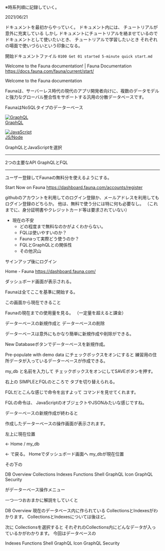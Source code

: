 ※時系列順に記録していく。

2021/06/21

ドキュメントを最初からやっていく。
ドキュメント内には、
チュートリアルが意外に充実している
しかし
ドキュメントにチュートリアルを絡ませているので
ドキュメントとして使いたいとき、
チュートリアルで学習したいとき
それぞれの場面で使いづらいという印象になる。

開始ドキュメントファイル
`0100 Get 01 started 5-minute quick start.md`

Welcome to the Fauna documentation! | Fauna Documentation
https://docs.fauna.com/fauna/current/start/

Welcome to the Fauna documentation

Faunaは、サーバーレス時代の現代のアプリ開発者向けに、複数のデータモデルと強力なグローバル整合性をサポートする汎用の分散データベースです。

FaunaはNoSQLタイプのデーターベース

[![GraphQL](https://docs.fauna.com/fauna/current/start//_images/graphql-logo.svg)](https://docs.fauna.com/fauna/current/api/graphql/endpoints)  
[GraphQL](https://docs.fauna.com/fauna/current/api/graphql/endpoints)

[![JavaScript](https://docs.fauna.com/fauna/current/start//_images/javascript.png)](https://docs.fauna.com/fauna/current/drivers/javascript)  
[JS/Node](https://docs.fauna.com/fauna/current/drivers/javascript)

GraphQLとJavaScriptを選択

---

2つの主要なAPI
GraphQLとFQL

---

ユーザー登録してFaunaの無料分を使えるようにする。

Start Now on Fauna
https://dashboard.fauna.com/accounts/register

githubのアカウントを利用してのログイン登録か、メールアドレスを利用してもログイン登録のどちらか。
他は、無料で使う分には特に何も必要なし。
（これまでに、身分証明書やクレジットカード等は要求されていない）


- 現在の不安
	- どの程度まで無料なのかがよくわからない。
	- FQLは使いやすいのか？
	- Faunaって実際どう使うのか？
	- FQLとGraphQLとの関係性
	- その他沢山

サインアップ後にログイン

Home - Fauna
https://dashboard.fauna.com/

ダッシュボード画面が表示される。

Faunaは全てここを基準に開始する。

この画面から現在できること

Faunaの現在までの使用量を見る。
（一定量を超えると課金）

データーベースの新規作成と
データーベースの削除

データーベースは意外にもかなり簡単に新規作成や削除ができる。


New Databaseボタンでデーターベースを新規作成。

Pre-populate with demo data
にチェックボックスをオンにすると
練習用の住所データが入っているデーターベースが作成できる。

my_db
と名前を入力して
チェックボックスをオンにしてSAVEボタンを押す。


右上の
SIMPLEとFQLのところで
タブを切り替えられる。

FQLだとこんな感じで命令を出すよって
コマンドを見せてくれます。

FQLの命令は、
JavaScriptのオブジェクトやJSONみたいな感じですね。

データーベースの新規作成が終わると

作成したデーターベースの操作画面が表示されます。

左上に現在位置

← Home / my_db

← で戻る。
Homeでダッシュボード画面へ
my_dbが現在位置

その下の

DB Overview
Collections
Indexes
Functions
Shell
GraphQL Icon
GraphQL
Security

がデーターベース操作メニュー

一つ一つおおまかに解説をしていくと

DB Overview
現在のデータベース内に作られている
CollectionsとIndexesがわかります。
CollectionsとIndexesについては後ほど。

次に
Collectionsを選択すると
それぞれのCollections内にどんなデータが入っているかがわかります。
今回はデータベースの

Indexes
Functions
Shell
GraphQL Icon
GraphQL
Security













































